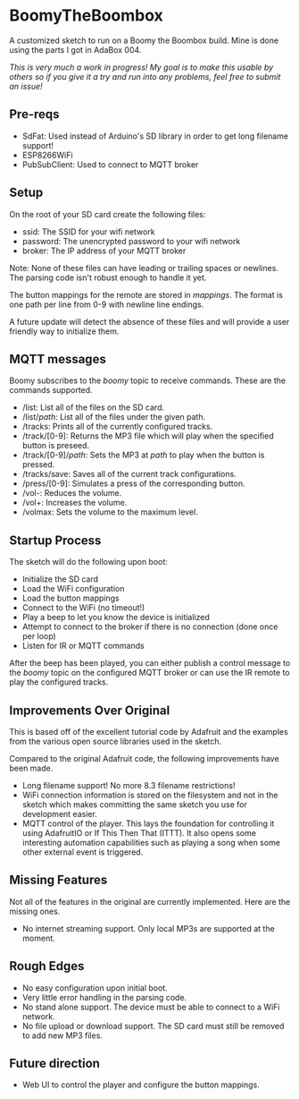 # BoomyTheBoombox
A customized sketch to run on a Boomy the Boombox build. Mine is done using the parts I got in AdaBox 004.

_This is very much a work in progress! My goal is to make this usable by others so if you give it a try and run into any problems, feel free to submit an issue!_

## Pre-reqs

* SdFat: Used instead of Arduino's SD library in order to get long filename support!
* ESP8266WiFi
* PubSubClient: Used to connect to MQTT broker

## Setup

On the root of your SD card create the following files:

* ssid: The SSID for your wifi network
* password: The unencrypted password to your wifi network
* broker: The IP address of your MQTT broker

Note: None of these files can have leading or trailing spaces or newlines. The parsing code isn't robust enough to handle it yet.

The button mappings for the remote are stored in *mappings*. The format is one path per line from 0-9 with newline line endings.

A future update will detect the absence of these files and will provide a user friendly way to initialize them.

## MQTT messages

Boomy subscribes to the _boomy_ topic to receive commands. These are the commands supported.

* /list: List all of the files on the SD card.
* /list/*path*: List all of the files under the given path.
* /tracks: Prints all of the currently configured tracks.
* /track/[0-9]: Returns the MP3 file which will play when the specified button is preseed.
* /track/[0-9]/*path*: Sets the MP3 at *path* to play when the button is pressed.
* /tracks/save: Saves all of the current track configurations.
* /press/[0-9]: Simulates a press of the corresponding button.
* /vol-: Reduces the volume.
* /vol+: Increases the volume.
* /volmax: Sets the volume to the maximum level.

## Startup Process

The sketch will do the following upon boot:

* Initialize the SD card
* Load the WiFi configuration
* Load the button mappings
* Connect to the WiFi (no timeout!)
* Play a beep to let you know the device is initialized
* Attempt to connect to the broker if there is no connection (done once per loop)
* Listen for IR or MQTT commands

After the beep has been played, you can either publish a control message to the _boomy_ topic on the configured MQTT broker or can use the IR remote to play the configured tracks.

## Improvements Over Original

This is based off of the excellent tutorial code by Adafruit and the examples from the various open source libraries used in the sketch.

Compared to the original Adafruit code, the following improvements have been made.

* Long filename support! No more 8.3 filename restrictions!
* WiFi connection information is stored on the filesystem and not in the sketch which makes committing the same sketch you use for development easier.
* MQTT control of the player. This lays the foundation for controlling it using AdafruitIO or If This Then That (ITTT). It also opens some interesting automation capabilities such as playing a song when some other external event is triggered.

## Missing Features

Not all of the features in the original are currently implemented. Here are the missing ones.

* No internet streaming support. Only local MP3s are supported at the moment.

## Rough Edges

* No easy configuration upon initial boot.
* Very little error handling in the parsing code.
* No stand alone support. The device must be able to connect to a WiFi network.
* No file upload or download support. The SD card must still be removed to add new MP3 files.

## Future direction

* Web UI to control the player and configure the button mappings.

